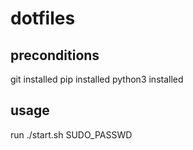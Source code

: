 # dotfiles

## preconditions
git installed
pip installed
python3 installed

## usage
run ./start.sh SUDO_PASSWD
	
